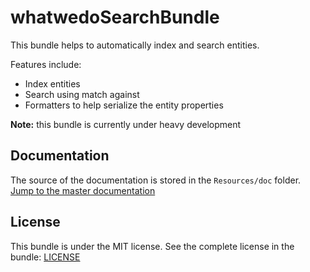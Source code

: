 # whatwedoSearchBundle

This bundle helps to automatically index and search entities.

Features include:

- Index entities
- Search using match against
- Formatters to help serialize the entity properties

**Note:** this bundle is currently under heavy development


## Documentation

The source of the documentation is stored in the `Resources/doc` folder. [Jump to the master documentation](Resources/doc/index.md)


## License

This bundle is under the MIT license. See the complete license in the bundle: [LICENSE](LICENSE)


